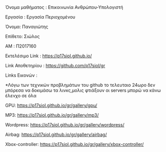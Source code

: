 Όνομα μαθήματος : Επικοινωνία Ανθρώπου-Υπολογιστή

Εργασία : Εργασία Περιοχομένου

Όνομα: Παναγιώτης

Επίθετο: Σιώλος

ΑΜ : Π2017160

Εκτελέσιμο Link : https://p17siol.github.io/

Link Αποθετηρίου : https://github.com/p17siol/gr



Links Εικονών :

*Λόγω των τεχνικών προβλημάτων του github το τελευταιο 24ωρο δεν μπόρεσα να δοκιμάσω τα λινκς,μολις φτιάξουν οι servers μπορώ να κάνω έλενχο σε όλα

GPU: https://p17siol.github.io/gr/gallery/gpu/

MP3: https://p17siol.github.io/gr/gallery/mp3/

Wordpress: https://p17siol.github.io/gr/gallery/wordpress/

Airbag: https://p17siol.github.io/gr/gallery/airbag/

Xbox-controller: https://p17siol.github.io/gr/gallery/xbox-controller/

